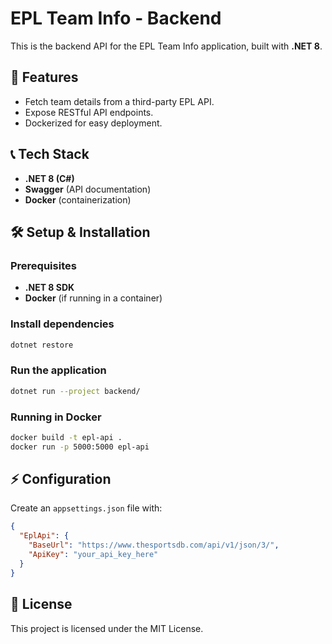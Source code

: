 # EPL Team Info - Backend

This is the backend API for the EPL Team Info application, built with **.NET 8**.

## 🚀 Features
- Fetch team details from a third-party EPL API.
- Expose RESTful API endpoints.
- Dockerized for easy deployment.

## 📞 Tech Stack
- **.NET 8 (C#)**
- **Swagger** (API documentation)
- **Docker** (containerization)

## 🛠 Setup & Installation
### Prerequisites
- **.NET 8 SDK**
- **Docker** (if running in a container)

### Install dependencies
```sh
dotnet restore
```

### Run the application
```sh
dotnet run --project backend/
```

### Running in Docker
```sh
docker build -t epl-api .
docker run -p 5000:5000 epl-api
```

## ⚡ Configuration
Create an `appsettings.json` file with:
```json
{
  "EplApi": {
    "BaseUrl": "https://www.thesportsdb.com/api/v1/json/3/",
    "ApiKey": "your_api_key_here"
  }
}
```

## 🐝 License
This project is licensed under the MIT License.

